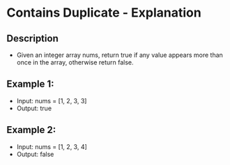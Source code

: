 # Contains Duplicate - Explanation

## Description
* Given an integer array nums, return true if any value appears more than once 
  in the array, otherwise return false.

## Example 1:
* Input: nums = [1, 2, 3, 3]
* Output: true

## Example 2:
* Input: nums = [1, 2, 3, 4]
* Output: false
